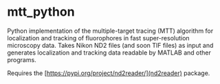 # mtt_python

Python implementation of the multiple-target tracing (MTT) algorithm for localization and tracking of fluorophores in fast super-resolution microscopy data. Takes Nikon ND2 files (and soon TIF files) as input and generates localization and tracking data readable by MATLAB and other programs.

Requires the [https://pypi.org/project/nd2reader/](nd2reader) package.


